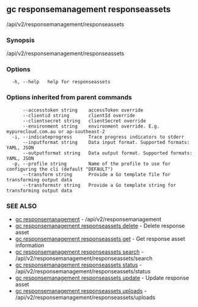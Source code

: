 ## gc responsemanagement responseassets

/api/v2/responsemanagement/responseassets

### Synopsis

/api/v2/responsemanagement/responseassets

### Options

```
  -h, --help   help for responseassets
```

### Options inherited from parent commands

```
      --accesstoken string    accessToken override
      --clientid string       clientId override
      --clientsecret string   clientSecret override
      --environment string    environment override. E.g. mypurecloud.com.au or ap-southeast-2
  -i, --indicateprogress      Trace progress indicators to stderr
      --inputformat string    Data input format. Supported formats: YAML, JSON
      --outputformat string   Data output format. Supported formats: YAML, JSON
  -p, --profile string        Name of the profile to use for configuring the cli (default "DEFAULT")
      --transform string      Provide a Go template file for transforming output data
      --transformstr string   Provide a Go template string for transforming output data
```

### SEE ALSO

* [gc responsemanagement](gc_responsemanagement.html)	 - /api/v2/responsemanagement
* [gc responsemanagement responseassets delete](gc_responsemanagement_responseassets_delete.html)	 - Delete response asset
* [gc responsemanagement responseassets get](gc_responsemanagement_responseassets_get.html)	 - Get response asset information
* [gc responsemanagement responseassets search](gc_responsemanagement_responseassets_search.html)	 - /api/v2/responsemanagement/responseassets/search
* [gc responsemanagement responseassets status](gc_responsemanagement_responseassets_status.html)	 - /api/v2/responsemanagement/responseassets/status
* [gc responsemanagement responseassets update](gc_responsemanagement_responseassets_update.html)	 - Update response asset
* [gc responsemanagement responseassets uploads](gc_responsemanagement_responseassets_uploads.html)	 - /api/v2/responsemanagement/responseassets/uploads


